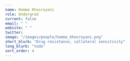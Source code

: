```yaml
---
name: Homma Khosroyani
role: Undergrad
current: false
email: " "
website: " "
twitter:   
image: "/images/people/homma_khosroyani.png"
short_blurb: "Drug resistance, collateral sensitivity"
long_blurb: "todo"
sort_order: 4
---
```



